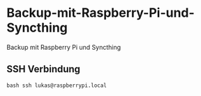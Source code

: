 # Backup-mit-Raspberry-Pi-und-Syncthing
Backup mit Raspberry Pi und Syncthing

## SSH Verbindung 
```bash ssh lukas@raspberrypi.local```

